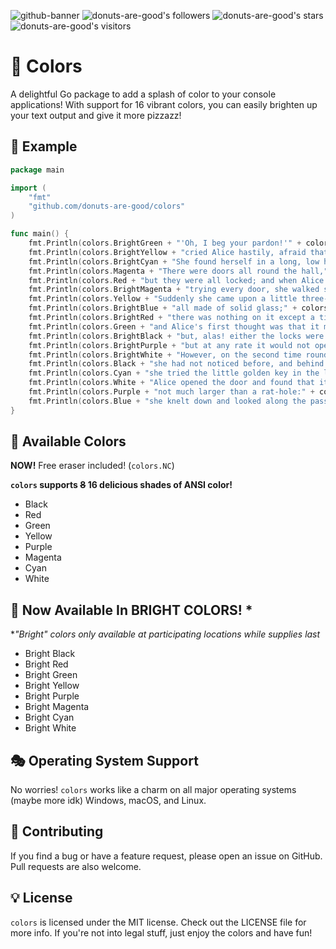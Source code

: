 ![github-banner](https://user-images.githubusercontent.com/96031819/229327991-15ff4ce6-11ef-48eb-bc64-c5e28b46e885.png)
![donuts-are-good's followers](https://img.shields.io/github/followers/donuts-are-good?&color=555&style=for-the-badge&label=followers) ![donuts-are-good's stars](https://img.shields.io/github/stars/donuts-are-good?affiliations=OWNER%2CCOLLABORATOR&color=555&style=for-the-badge) ![donuts-are-good's visitors](https://komarev.com/ghpvc/?username=donuts-are-good&color=555555&style=for-the-badge&label=visitors)

# 🌈 Colors

A delightful Go package to add a splash of color to your console applications! With support for 16 vibrant colors, you can easily brighten up your text output and give it more pizzazz! 

## 🥳 Example

```go
package main

import (
	"fmt"
	"github.com/donuts-are-good/colors"
)

func main() {
	fmt.Println(colors.BrightGreen + "'Oh, I beg your pardon!'" + colors.NC)
	fmt.Println(colors.BrightYellow + "cried Alice hastily, afraid that she had hurt the poor animal's feelings." + colors.NC)
	fmt.Println(colors.BrightCyan + "She found herself in a long, low hall, which was lit up by a row of lamps hanging from the roof." + colors.NC)
	fmt.Println(colors.Magenta + "There were doors all round the hall," + colors.NC)
	fmt.Println(colors.Red + "but they were all locked; and when Alice had been all the way down one side and up the other," + colors.NC)
	fmt.Println(colors.BrightMagenta + "trying every door, she walked sadly down the middle, wondering how she was ever to get out again." + colors.NC)
	fmt.Println(colors.Yellow + "Suddenly she came upon a little three-legged table," + colors.NC)
	fmt.Println(colors.BrightBlue + "all made of solid glass;" + colors.NC)
	fmt.Println(colors.BrightRed + "there was nothing on it except a tiny golden key," + colors.NC)
	fmt.Println(colors.Green + "and Alice's first thought was that it might belong to one of the doors of the hall;" + colors.NC)
	fmt.Println(colors.BrightBlack + "but, alas! either the locks were too large, or the key was too small," + colors.NC)
	fmt.Println(colors.BrightPurple + "but at any rate it would not open any of them." + colors.NC)
	fmt.Println(colors.BrightWhite + "However, on the second time round, she came upon a low curtain" + colors.NC)
	fmt.Println(colors.Black + "she had not noticed before, and behind it was a little door about fifteen inches high:" + colors.NC)
	fmt.Println(colors.Cyan + "she tried the little golden key in the lock, and to her great delight it fitted!" + colors.NC)
	fmt.Println(colors.White + "Alice opened the door and found that it led into a small passage," + colors.NC)
	fmt.Println(colors.Purple + "not much larger than a rat-hole:" + colors.NC)
	fmt.Println(colors.Blue + "she knelt down and looked along the passage into the loveliest garden you ever saw." + colors.NC)
}

```
## 🍭 Available Colors
**NOW!** Free eraser included! (`colors.NC`)

**`colors` supports ~~8~~ 16 delicious shades of ANSI color!**

- Black  
- Red    
- Green  
- Yellow 
- Purple 
- Magenta
- Cyan   
- White  

## 🎉 Now Available In BRIGHT COLORS! *
**"Bright" colors only available at participating locations while supplies last*

- Bright Black  
- Bright Red    
- Bright Green  
- Bright Yellow 
- Bright Purple 
- Bright Magenta
- Bright Cyan   
- Bright White 

## 🎭 Operating System Support

No worries! `colors` works like a charm on all major operating systems (maybe more idk) Windows, macOS, and Linux.

## 💖 Contributing
If you find a bug or have a feature request, please open an issue on GitHub. Pull requests are also welcome.

## 💡 License
`colors` is licensed under the MIT license. Check out the LICENSE file for more info. If you're not into legal stuff, just enjoy the colors and have fun! 
